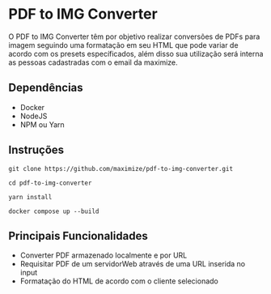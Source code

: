 # PDF to IMG Converter

O PDF to IMG Converter têm por objetivo realizar conversões de PDFs para imagem seguindo uma formatação em seu HTML que pode variar de acordo com os presets específicados, além disso sua utilização será interna as pessoas cadastradas com o email da maximize.

## Dependências

- Docker
- NodeJS
- NPM ou Yarn

## Instruções

<p><code>git clone https://github.com/maximize/pdf-to-img-converter.git</code></p>
<p><code>cd pdf-to-img-converter</code></p>
<p><code>yarn install</code></p>
<p><code>docker compose up --build</code></p>

## Principais Funcionalidades

- Converter PDF armazenado localmente e por URL
- Requisitar PDF de um servidorWeb através de uma URL inserida no input
- Formatação do HTML de acordo com o cliente selecionado
